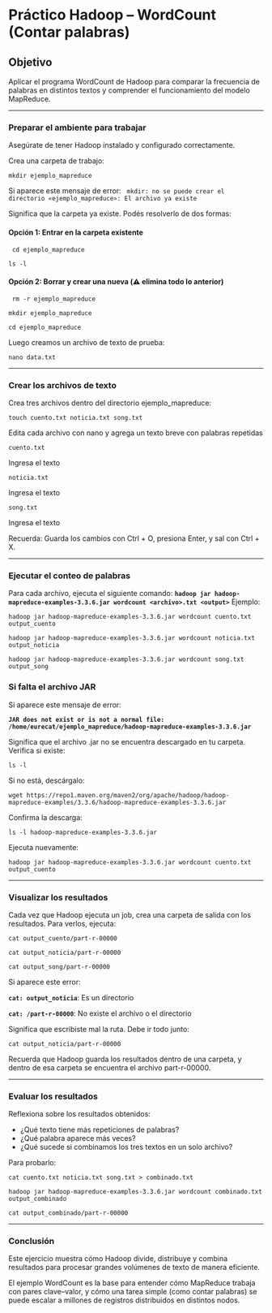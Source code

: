 # Práctico Hadoop – WordCount (Contar palabras)

## Objetivo

Aplicar el programa WordCount de Hadoop para comparar la frecuencia de palabras en distintos textos y comprender el funcionamiento del modelo MapReduce.

---

### Preparar el ambiente para trabajar

Asegúrate de tener Hadoop instalado y configurado correctamente.

Crea una carpeta de trabajo:

`mkdir ejemplo_mapreduce`

Si aparece este mensaje de error:
` mkdir: no se puede crear el directorio «ejemplo_mapreduce»: El archivo ya existe`

Significa que la carpeta ya existe. Podés resolverlo de dos formas:

#### Opción 1: Entrar en la carpeta existente

` cd ejemplo_mapreduce`

`ls -l `

#### Opción 2: Borrar y crear una nueva (⚠️ elimina todo lo anterior)

` rm -r ejemplo_mapreduce`

`mkdir ejemplo_mapreduce`

`cd ejemplo_mapreduce`

Luego creamos un archivo de texto de prueba:

`nano data.txt`

---

### Crear los archivos de texto

Crea tres archivos dentro del directorio ejemplo_mapreduce:

`touch cuento.txt noticia.txt song.txt`

Edita cada archivo con nano y agrega un texto breve con palabras repetidas

`cuento.txt`

Ingresa el texto 

`noticia.txt`

Ingresa el texto 

`song.txt`

Ingresa el texto 

Recuerda: Guarda los cambios con Ctrl + O, presiona Enter, y sal con Ctrl + X.

---

### Ejecutar el conteo de palabras

Para cada archivo, ejecuta el siguiente comando: **`hadoop jar hadoop-mapreduce-examples-3.3.6.jar wordcount <archivo>.txt <output>`**  Ejemplo:

`hadoop jar hadoop-mapreduce-examples-3.3.6.jar wordcount cuento.txt output_cuento`

`hadoop jar hadoop-mapreduce-examples-3.3.6.jar wordcount noticia.txt output_noticia`

`hadoop jar hadoop-mapreduce-examples-3.3.6.jar wordcount song.txt output_song`


### Si falta el archivo JAR

Si aparece este mensaje de error:

**`JAR does not exist or is not a normal file: /home/eurecat/ejemplo_mapreduce/hadoop-mapreduce-examples-3.3.6.jar`**

Significa que el archivo .jar no se encuentra descargado en tu carpeta. Verifica si existe:

`ls -l`

Si no está, descárgalo:

`wget https://repo1.maven.org/maven2/org/apache/hadoop/hadoop-mapreduce-examples/3.3.6/hadoop-mapreduce-examples-3.3.6.jar`

Confirma la descarga:

`ls -l hadoop-mapreduce-examples-3.3.6.jar`

Ejecuta nuevamente:

`hadoop jar hadoop-mapreduce-examples-3.3.6.jar wordcount cuento.txt output_cuento`

---

### Visualizar los resultados

Cada vez que Hadoop ejecuta un job, crea una carpeta de salida con los resultados. Para verlos, ejecuta:

`cat output_cuento/part-r-00000`

`cat output_noticia/part-r-00000`

`cat output_song/part-r-00000`

Si aparece este error:

**`cat: output_noticia`**: Es un directorio

**`cat: /part-r-00000`**: No existe el archivo o el directorio

Significa que escribiste mal la ruta. Debe ir todo junto:

`cat output_noticia/part-r-00000`

Recuerda que Hadoop guarda los resultados dentro de una carpeta, y dentro de esa carpeta se encuentra el archivo part-r-00000.

---

### Evaluar los resultados

Reflexiona sobre los resultados obtenidos:
- ¿Qué texto tiene más repeticiones de palabras?
- ¿Qué palabra aparece más veces?
- ¿Qué sucede si combinamos los tres textos en un solo archivo?

Para probarlo:

`cat cuento.txt noticia.txt song.txt > combinado.txt`

`hadoop jar hadoop-mapreduce-examples-3.3.6.jar wordcount combinado.txt output_combinado`

`cat output_combinado/part-r-00000`

---
### Conclusión

Este ejercicio muestra cómo Hadoop divide, distribuye y combina resultados para procesar grandes volúmenes de texto de manera eficiente.

El ejemplo WordCount es la base para entender cómo MapReduce trabaja con pares clave–valor, y cómo una tarea simple (como contar palabras) se puede escalar a millones de registros distribuidos en distintos nodos.

